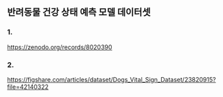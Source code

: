 
## 반려동물 건강 상태 예측 모델 데이터셋
### 1.
https://zenodo.org/records/8020390

### 2.
https://figshare.com/articles/dataset/Dogs_Vital_Sign_Dataset/23820915?file=42140322
